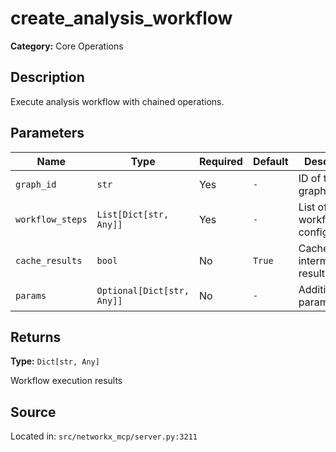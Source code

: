# create_analysis_workflow

**Category:** Core Operations

## Description

Execute analysis workflow with chained operations.

## Parameters

| Name | Type | Required | Default | Description |
|------|------|----------|---------|-------------|
| `graph_id` | `str` | Yes | `-` | ID of the graph |
| `workflow_steps` | `List[Dict[str, Any]]` | Yes | `-` | List of workflow step configurations |
| `cache_results` | `bool` | No | `True` | Cache intermediate results |
| `params` | `Optional[Dict[str, Any]]` | No | `-` | Additional parameters |

## Returns

**Type:** `Dict[str, Any]`

Workflow execution results

## Source

Located in: `src/networkx_mcp/server.py:3211`
